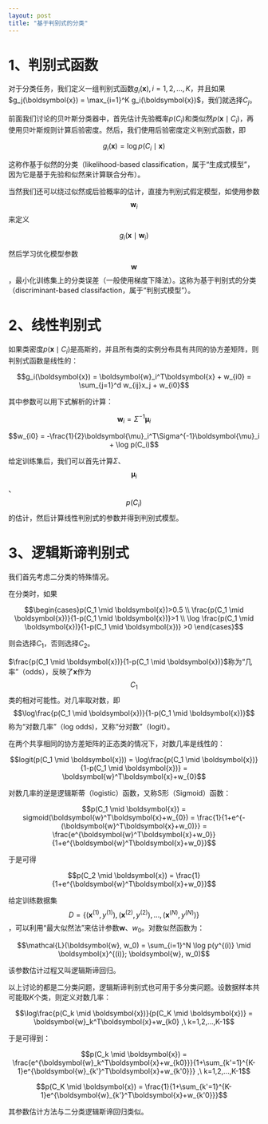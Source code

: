 ```yaml
---
layout: post
title: "基于判别式的分类" 
---
```



# 1、判别式函数

对于分类任务，我们定义一组判别式函数$g_i(\boldsymbol{x}), i=1,2,...,K$，并且如果$g_j(\boldsymbol{x}) = \max_{i=1}^K g_i(\boldsymbol{x})$，我们就选择$C_j$。

前面我们讨论的贝叶斯分类器中，首先估计先验概率$p(C_i)$和类似然$p(\boldsymbol{x}\mid C_i)$，再使用贝叶斯规则计算后验密度。然后，我们使用后验密度定义判别式函数，即

$$g_i(\boldsymbol{x}) = \log p(C_i\mid \boldsymbol{x})$$

这称作基于似然的分类（likelihood-based classification，属于“生成式模型”，因为它是基于先验和似然来计算联合分布）。

当然我们还可以绕过似然或后验概率的估计，直接为判别式假定模型，如使用参数$$\boldsymbol{w}_i$$来定义

$$g_i(\boldsymbol{x}\mid \boldsymbol{w}_i)$$

然后学习优化模型参数$$\boldsymbol{w}$$，最小化训练集上的分类误差（一般使用梯度下降法）。这称为基于判别式的分类（discriminant-based classifaction，属于“判别式模型”）。


# 2、线性判别式

如果类密度$p(\boldsymbol{x}\mid C_i)$是高斯的，并且所有类的实例分布具有共同的协方差矩阵，则判别式函数是线性的：


$$g_i(\boldsymbol{x}) = \boldsymbol{w}_i^T\boldsymbol{x} +  w_{i0} = \sum_{j=1}^d w_{ij}x_j + w_{i0}$$

其中参数可以用下式解析的计算：

$$\boldsymbol{w}_i = \Sigma^{-1}\boldsymbol{\mu}_i$$

$$w_{i0} = -\frac{1}{2}\boldsymbol{\mu}_i^T\Sigma^{-1}\boldsymbol{\mu}_i + \log p(C_i)$$

给定训练集后，我们可以首先计算$\Sigma$、$$\boldsymbol{\mu}_i$$、$$p(C_i)$$的估计，然后计算线性判别式的参数并得到判别式模型。


# 3、逻辑斯谛判别式

我们首先考虑二分类的特殊情况。

在分类时，如果

$$\begin{cases}p(C_1 \mid \boldsymbol{x})>0.5 \\ \frac{p(C_1 \mid \boldsymbol{x})}{1-p(C_1 \mid \boldsymbol{x})}>1 \\ \log \frac{p(C_1 \mid \boldsymbol{x})}{1-p(C_1 \mid \boldsymbol{x})} >0   \end{cases}$$

则会选择$C_1$，否则选择$C_2$。

$\frac{p(C_1 \mid \boldsymbol{x})}{1-p(C_1 \mid \boldsymbol{x})}$称为“几率”（odds），反映了$\boldsymbol{x}$作为$$C_1$$类的相对可能性。对几率取对数，即$$\log\frac{p(C_1 \mid \boldsymbol{x})}{1-p(C_1 \mid \boldsymbol{x})}$$称为“对数几率”（log odds)，又称“分对数”（logit）。

在两个共享相同的协方差矩阵的正态类的情况下，对数几率是线性的：

$$logit(p(C_1 \mid \boldsymbol{x})) = \log\frac{p(C_1 \mid \boldsymbol{x})}{1-p(C_1 \mid \boldsymbol{x})} = \boldsymbol{w}^T\boldsymbol{x}+w_{0}$$

对数几率的逆是逻辑斯蒂（logistic）函数，又称S形（Sigmoid）函数：

$$p(C_1 \mid \boldsymbol{x}) = sigmoid(\boldsymbol{w}^T\boldsymbol{x}+w_{0}) = \frac{1}{1+e^{-(\boldsymbol{w}^T\boldsymbol{x}+w_0)}} = \frac{e^{\boldsymbol{w}^T\boldsymbol{x}+w_0}}{1+e^{\boldsymbol{w}^T\boldsymbol{x}+w_0}}$$

于是可得

$$p(C_2 \mid \boldsymbol{x}) = \frac{1}{1+e^{\boldsymbol{w}^T\boldsymbol{x}+w_0}}$$

给定训练数据集$$D = \{(\boldsymbol{x}^{(1)},y^{(1)}), (\boldsymbol{x}^{(2)},y^{(2)}), ..., (\boldsymbol{x}^{(N)},y^{(N)})\}$$，可以利用“最大似然法”来估计参数$\boldsymbol{w}$、$w_0$。对数似然函数为：

$$\mathcal{L}(\boldsymbol{w}, w_0) = \sum_{i=1}^N \log p(y^{(i)} \mid \boldsymbol{x}^{(i)}; \boldsymbol{w}, w_0)$$

该参数估计过程又叫逻辑斯谛回归。

以上讨论的都是二分类问题，逻辑斯谛判别式也可用于多分类问题。设数据样本共可能取$K$个类，则定义对数几率：

$$\log\frac{p(C_k \mid \boldsymbol{x})}{p(C_K \mid \boldsymbol{x})} = \boldsymbol{w}_k^T\boldsymbol{x}+w_{k0} ,\ k=1,2,...,K-1$$

于是可得到：

$$p(C_k \mid \boldsymbol{x}) = \frac{e^{\boldsymbol{w}_k^T\boldsymbol{x}+w_{k0}}}{1+\sum_{k'=1}^{K-1}e^{\boldsymbol{w}_{k'}^T\boldsymbol{x}+w_{k'0}}} ,\ k=1,2,...,K-1$$

$$p(C_K \mid \boldsymbol{x}) = \frac{1}{1+\sum_{k'=1}^{K-1}e^{\boldsymbol{w}_{k'}^T\boldsymbol{x}+w_{k'0}}}$$

其参数估计方法与二分类逻辑斯谛回归类似。




